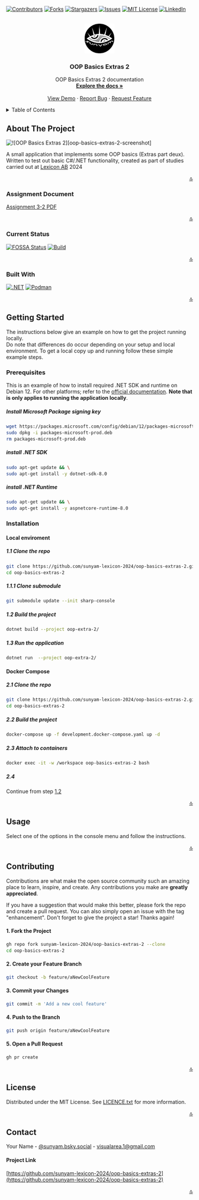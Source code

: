 <a name="readme-top"></a>

[![Contributors][contributors-shield]][contributors-url]
[![Forks][forks-shield]][forks-url]
[![Stargazers][stars-shield]][stars-url]
[![Issues][issues-shield]][issues-url]
[![MIT License][license-shield]][license-url]
[![LinkedIn][linkedin-shield]][linkedin-url]



<!-- PROJECT LOGO -->
<br />
<div align="center">
  <a href="https://github.com/sunyam-lexicon-2024/oop-basics-extras-2">
    <img src=".docs/images/logo.png" alt="Logo" width="80" height="80">
  </a>

<h3 align="center">OOP Basics Extras 2</h3>

  <p align="center">
    OOP Basics Extras 2 documentation
    <br />
    <a href="https://github.com/sunyam-lexicon-2024/oop-basics-extras-2"><strong>Explore the docs »</strong></a>
    <br />
    <br />
    <a href="https://github.com/sunyam-lexicon-2024/oop-basics-extras-2">View Demo</a>
    ·
    <a href="https://github.com/sunyam-lexicon-2024/oop-basics-extras-2/issues/new?labels=bug&template=bug-report---.md">Report Bug</a>
    ·
    <a href="https://github.com/sunyam-lexicon-2024/oop-basics-extras-2/issues/new?labels=enhancement&template=feature-request---.md">Request Feature</a>
  </p>
</div>



<!-- TABLE OF CONTENTS -->
<details>
  <summary>Table of Contents</summary>
  <ol>
    <li>
      <a href="#about-the-project">About The Project</a>
      <ul>
        <li><a href="#assignment-document">Assignment Document</a></li>
        <li><a href="#current-status">Current Status</a></li>
        <li><a href="#built-with">Built With</a></li>
      </ul>
    </li>
    <li>
      <a href="#getting-started">Getting Started</a>
      <ul>
        <li><a href="#prerequisites">Prerequisites</a></li>
        <li><a href="#installation">Installation</a></li>
      </ul>
    </li>
    <li><a href="#usage">Usage</a></li>
    <li><a href="#contributing">Contributing</a></li>
    <li><a href="#license">License</a></li>
    <li><a href="#contact">Contact</a></li>
    <li><a href="#acknowledgments">Acknowledgments</a></li>
  </ol>
</details>



<!-- ABOUT THE PROJECT -->
## About The Project

![![OOP Basics Extras 2][oop-basics-extras-2-screenshot]](.docs/images/screenshot.png)

A small application that implements some OOP basics (Extras part deux).
<br> 
Written to test out basic C#/.NET functionality, created as part of studies carried out at [Lexicon AB](https://lexicon.se) 2024

<p align="right"><a href="#readme-top">🔝</a></p>



### Assignment Document

[Assignment 3-2 PDF](.docs/pdf/assignment-3-2.pdf)

<p align="right"><a href="#readme-top">🔝</a></p>



### Current Status

[![FOSSA Status](https://app.fossa.com/api/projects/custom%2B45338%2Fgithub.com%2FSunyam-Lexicon-2024%2Foop-basics-extras-2.svg?type=shield&issueType=license)](https://app.fossa.com/projects/custom%2B45338%2Fgithub.com%2FSunyam-Lexicon-2024%2Foop-basics-extras-2?ref=badge_shield&issueType=license)
[![Build](https://github.com/Sunyam-Lexicon-2024/oop-basics-extras-2/actions/workflows/build.yml/badge.svg)](https://github.com/Sunyam-Lexicon-2024/oop-basics-extras-2/actions/workflows/build.yml)

<p align="right"><a href="#readme-top">🔝</a></p>



### Built With

[![.NET][.NET]][.NET-url]
[![Podman][Podman]][Podman-url]

<p align="right"><a href="#readme-top">🔝</a></p>



<!-- GETTING STARTED -->
## Getting Started

The instructions below give an example on how to get the project running locally. 
<br>
Do note that differences do occur depending on your setup and local environment.
To get a local copy up and running follow these simple example steps.

### Prerequisites

This is an example of how to install required .NET SDK and runtime on Debian 12. For other platforms; refer to the [official documentation](https://learn.microsoft.com/en-us/dotnet/core/install/).
**Note that is only applies to running the application locally**.

##### Install Microsoft Package signing key
  ```sh
  wget https://packages.microsoft.com/config/debian/12/packages-microsoft-prod.deb -O packages-microsoft-prod.deb
  sudo dpkg -i packages-microsoft-prod.deb
  rm packages-microsoft-prod.deb
  ```
##### install .NET SDK
  ```sh
  sudo apt-get update && \
  sudo apt-get install -y dotnet-sdk-8.0
  ```
##### install .NET Runtime
  ```sh
  sudo apt-get update && \
  sudo apt-get install -y aspnetcore-runtime-8.0
  ```

### Installation

#### Local enviroment

##### 1.1 Clone the repo
```sh
git clone https://github.com/sunyam-lexicon-2024/oop-basics-extras-2.git
cd oop-basics-extras-2
```
##### 1.1.1 Clone submodule
```sh
git submodule update --init sharp-console
```
##### 1.2 Build the project
```sh
dotnet build --project oop-extra-2/
```
##### 1.3 Run the application
```sh
dotnet run  --project oop-extra-2/
```

#### Docker Compose

##### 2.1 Clone the repo
   ```sh
   git clone https://github.com/sunyam-lexicon-2024/oop-basics-extras-2.git
   cd oop-basics-extras-2
   ```
##### 2.2 Build the project
   ```sh
   docker-compose up -f development.docker-compose.yaml up -d
   ```
##### 2.3 Attach to containers
```sh
docker exec -it -w /workspace oop-basics-extras-2 bash
```
##### 2.4
Continue from step [1.2](#12-build-the-project)

<p align="right"><a href="#readme-top">🔝</a></p>



<!-- USAGE EXAMPLES -->
## Usage

Select one of the options in the console menu and follow the instructions.

<p align="right"><a href="#readme-top">🔝</a></p>



<!-- CONTRIBUTING -->
## Contributing

Contributions are what make the open source community such an amazing place to learn, inspire, and create. Any contributions you make are **greatly appreciated**.

If you have a suggestion that would make this better, please fork the repo and create a pull request. You can also simply open an issue with the tag "enhancement".
Don't forget to give the project a star! Thanks again!

#### 1. Fork the Project
```sh
gh repo fork sunyam-lexicon-2024/oop-basics-extras-2 --clone
cd oop-basics-extras-2
```
#### 2. Create your Feature Branch 
```sh
git checkout -b feature/aNewCoolFeature
```
#### 3. Commit your Changes 
```sh
git commit -m 'Add a new cool feature'
```
#### 4. Push to the Branch 
```sh
git push origin feature/aNewCoolFeature
```
#### 5. Open a Pull Request
```sh
gh pr create 
```

<p align="right"><a href="#readme-top">🔝</a></p>



<!-- LICENSE -->
## License

Distributed under the MIT License. See [LICENCE.txt](LICENCE.txt) for more information.

<p align="right"><a href="#readme-top">🔝</a></p>



<!-- CONTACT -->
## Contact

Your Name - [@sunyam.bsky.social](https://bsky.app/profile/sunyam.bsky.social) - [visualarea.1@gmail.com](mailto:visualarea.1@gmail.com)

#### Project Link
[https://github.com/sunyam-lexicon-2024/oop-basics-extras-2](https://github.com/sunyam-lexicon-2024/oop-basics-extras-2)

<p align="right"><a href="#readme-top">🔝</a></p>

[contributors-shield]: https://img.shields.io/github/contributors/sunyam-lexicon-2024/oop-basics-extras-2.svg?style=for-the-badge
[contributors-url]: https://github.com/sunyam-lexicon-2024/oop-basics-extras-2/graphs/contributors
[forks-shield]: https://img.shields.io/github/forks/sunyam-lexicon-2024/oop-basics-extras-2?style=for-the-badge
[forks-url]: https://github.com/sunyam-lexicon-2024/oop-basics-extras-2/network/members
[stars-shield]: https://img.shields.io/github/stars/sunyam-lexicon-2024/oop-basics-extras-2.svg?style=for-the-badge
[stars-url]: https://github.com/sunyam-lexicon-2024/oop-basics-extras-2/stargazers
[issues-shield]: https://img.shields.io/github/issues/sunyam-lexicon-2024/oop-basics-extras-2.svg?style=for-the-badge
[issues-url]: https://github.com/sunyam-lexicon-2024/oop-basics-extras-2/issues
[license-shield]: https://img.shields.io/github/license/sunyam-lexicon-2024/oop-basics-extras-2.svg?style=for-the-badge
[license-url]: https://github.com/sunyam-lexicon-2024/oop-basics-extras-2/blob/master/LICENSE.txt
[linkedin-shield]: https://img.shields.io/badge/-LinkedIn-black.svg?style=for-the-badge&logo=linkedin&colorB=555
[linkedin-url]: https://linkedin.com/in/carl-sandberg-01070a2b6/
[product-screenshot]: .docs/images/screenshot.png
[.NET]: https://img.shields.io/badge/.NET-5C2D91?style=for-the-badge&logo=.net&logoColor=white
[.NET-url]: https://dotnet.microsoft.com/
[Podman]: https://img.shields.io/badge/podman-000000?style=for-the-badge&logo=podman&logoColor=white&logoSize=large&color=892CA0
[Podman-url]:https://podman.io